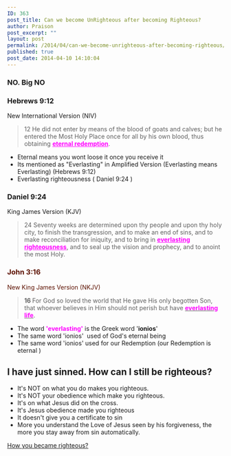 ```yaml
---
ID: 363
post_title: Can we become UnRighteous after becoming Righteous?
author: Praison
post_excerpt: ""
layout: post
permalink: /2014/04/can-we-become-unrighteous-after-becoming-righteous/
published: true
post_date: 2014-04-10 14:10:04
---
```

<div>
<h3>NO. Big NO</h3>
<h3>Hebrews 9:12</h3>
New International Version (NIV)

</div>
<div>
<blockquote>12 He did not enter by means of the blood of goats and calves; but he entered the Most Holy Place once for all by his own blood, thus obtaining <span style="text-decoration: underline; color: #ff00ff;"><strong>eternal redemption</strong></span>.</blockquote>
<ul>
	<li>Eternal means you wont loose it once you receive it</li>
	<li>Its mentioned as "Everlasting" in Amplified Version (Everlasting means Everlasting) (Hebrews 9:12)</li>
	<li>Everlasting righteousness ( Daniel 9:24 )</li>
</ul>
<div>
<h3>Daniel 9:24</h3>
King James Version (KJV)

</div>
<div>
<blockquote>24 Seventy weeks are determined upon thy people and upon thy holy city, to finish the transgression, and to make an end of sins, and to make reconciliation for iniquity, and to bring in <span style="text-decoration: underline; color: #ff00ff;"><strong>everlasting righteousness</strong></span>, and to seal up the vision and prophecy, and to anoint the most Holy.</blockquote>
<div class="heading passage-class-0" style="color: #5c1101;">
<h3>John 3:16</h3>
</div>
<div class="heading passage-class-0" style="color: #5c1101;">
<p class="txt-sm">New King James Version (NKJV)</p>

</div>
<blockquote><span id="en-NKJV-26137" class="text John-3-16"><span class="versenum" style="font-weight: bold;">16 </span><span class="woj">For God so loved the world that He gave His only begotten Son, that whoever believes in Him should not perish but have <span style="text-decoration: underline;"><span style="color: #ff00ff;"><strong>everlasting life</strong></span></span>.</span></span></blockquote>
<ul>
	<li>The word <span style="color: #ff00ff;"><strong>'everlasting'</strong></span> is the Greek word '<strong>ionios</strong>'</li>
	<li>The same word 'ionios'  used of God's eternal being</li>
	<li>The same word 'ionios' used for our Redemption (our Redemption is eternal )</li>
</ul>
</div>
<h2>I have just sinned. How can I still be righteous?</h2>
<ul>
	<li>It's NOT on what you do makes you righteous.</li>
	<li>It's NOT your obedience which make you righteous.</li>
	<li>It's on what Jesus did on the cross.</li>
	<li>It's Jesus obedience made you righteous</li>
	<li>It doesn't give you a certificate to sin</li>
	<li>More you understand the Love of Jesus seen by his forgiveness, the more you stay away from sin automatically.</li>
</ul>
<a title="How you became Righteous?" href="http://biblerevelation.org/2014/04/10/how-you-became-righteous/">How you became righteous?</a>

</div>